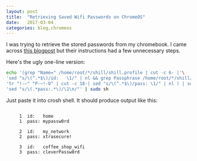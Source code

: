 ```yaml
---
layout: post
title:  "Retrieving Saved Wifi Passwords on ChromeOS"
date:   2017-03-04
categories: blog,chromeos
---
```


I was trying to retrieve the stored passwords from my chromebook. I came across [this blogpost](http://www.guidingtech.com/54928/view-saved-wifi-passwords-chromebook/) but their instructions had a few unnecessary steps.

Here's the ugly one-line version:

```bash
echo '(grep "Name=" /home/root/*/shill/shill.profile | cut -c 6- |'\
'sed "s/\(^.*$\)/id:   \1/" | nl && grep Passphrase /home/root/*/shill/shill.profile|'\
'tr "!-~" "P-~!-O" | cut -c 18-| sed "s/\(^.*$\)/pass: \1/" | nl ) | sort -n |'\
'sed "s/\(.*pass:.*\)/\1\n/"' | sudo sh
```

Just paste it into crosh shell. It should produce output like this:

```

     1  id:   home
     1  pass: mypassw0rd

     2  id:   my_network
     2  pass: xtrasecure!

     3  id:   coffee_shop_wifi
     3  pass: cleverPassw0rd
```